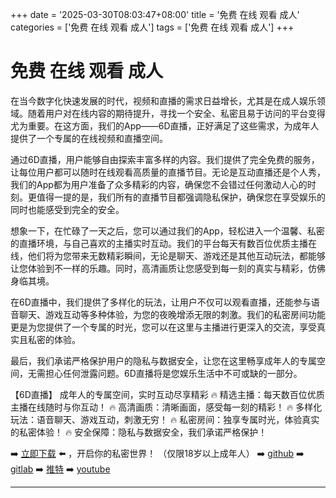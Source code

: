 +++
date = '2025-03-30T08:03:47+08:00'
title = '免费 在线 观看 成人'
categories = ['免费 在线 观看 成人']
tags = ['免费 在线 观看 成人']
+++

# 免费 在线 观看 成人

在当今数字化快速发展的时代，视频和直播的需求日益增长，尤其是在成人娱乐领域。随着用户对在线内容的期待提升，寻找一个安全、私密且易于访问的平台变得尤为重要。在这方面，我们的App——6D直播，正好满足了这些需求，为成年人提供了一个专属的在线视频和直播空间。

通过6D直播，用户能够自由探索丰富多样的内容。我们提供了完全免费的服务，让每位用户都可以随时在线观看高质量的直播节目。无论是互动直播还是个人秀，我们的App都为用户准备了众多精彩的内容，确保您不会错过任何激动人心的时刻。更值得一提的是，我们所有的直播节目都强调隐私保护，确保您在享受娱乐的同时也能感受到完全的安全。

想象一下，在忙碌了一天之后，您可以通过我们的App，轻松进入一个温馨、私密的直播环境，与自己喜欢的主播实时互动。我们的平台每天有数百位优质主播在线，他们将为您带来无数精彩瞬间，无论是聊天、游戏还是其他互动玩法，都能够让您体验到不一样的乐趣。同时，高清画质让您感受到每一刻的真实与精彩，仿佛身临其境。

在6D直播中，我们提供了多样化的玩法，让用户不仅可以观看直播，还能参与语音聊天、游戏互动等多种体验，为您的夜晚增添无限的刺激。我们的私密房间功能更是为您提供了一个专属的时光，您可以在这里与主播进行更深入的交流，享受真实且私密的体验。

最后，我们承诺严格保护用户的隐私与数据安全，让您在这里畅享成年人的专属空间，无需担心任何泄露问题。6D直播将是您娱乐生活中不可或缺的一部分。

【6D直播】
成年人的专属空间，实时互动尽享精彩
🔥 精选主播：每天数百位优质主播在线随时与你互动！
🔥 高清画质：清晰画面，感受每一刻的精彩！
🔥 多样化玩法：语音聊天、游戏互动，刺激无穷！
🔥 私密房间：独享专属时光，体验真实的私密体验！
🔥 安全保障：隐私与数据安全，我们承诺严格保护！

➡️ [立即下载](https://down123.s3.ap-east-1.amazonaws.com/down/down.html?channelCode=blog) ⬅️ ，开启你的私密世界！
（仅限18岁以上成年人）
➡️ [github](https://aldult-live.github.io/)
➡️ [gitlab](https://seo-09598d.gitlab.io/)
➡️ [推特](https://x.com/wegame33)
➡️ [youtube](https://www.youtube.com/@6Dlive)

---
